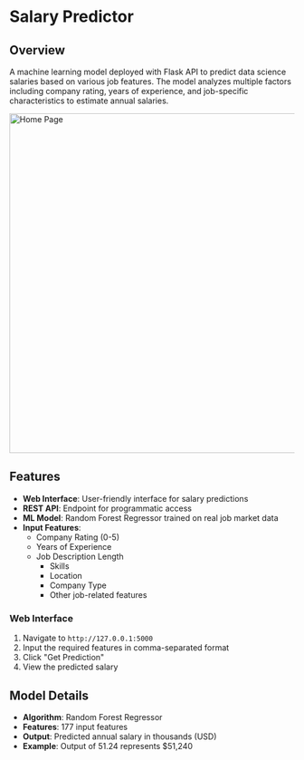# Salary Predictor

## Overview
A machine learning model deployed with Flask API to predict data science salaries based on various job features. The model analyzes multiple factors including company rating, years of experience, and job-specific characteristics to estimate annual salaries.


<img src="https://drive.google.com/uc?id=1E6-ZAASuX9l7Bw5aHUhhX-EFw5MRGa6C" alt="Home Page" width="600">


## Features
- **Web Interface**: User-friendly interface for salary predictions
- **REST API**: Endpoint for programmatic access
- **ML Model**: Random Forest Regressor trained on real job market data
- **Input Features**:
  - Company Rating (0-5)
  - Years of Experience
  - Job Description Length
    - Skills 
    - Location
    - Company Type
    - Other job-related features


### Web Interface
1. Navigate to `http://127.0.0.1:5000`
2. Input the required features in comma-separated format
3. Click "Get Prediction"
4. View the predicted salary



## Model Details
- **Algorithm**: Random Forest Regressor
- **Features**: 177 input features
- **Output**: Predicted annual salary in thousands (USD)
- **Example**: Output of 51.24 represents $51,240



